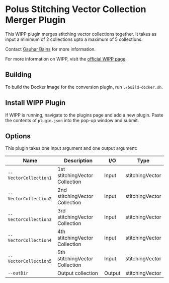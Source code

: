 # Polus Stitching Vector Collection Merger Plugin

This WIPP plugin merges stitching vector collections together. It takes as input a minimum of 2 collections upto a maximum of 5 collections.

 Contact [Gauhar Bains](mailto:gauhar.bains@labshare.org) for more information.

For more information on WIPP, visit the [official WIPP page](https://isg.nist.gov/deepzoomweb/software/wipp).

## Building

To build the Docker image for the conversion plugin, run
`./build-docker.sh`.

## Install WIPP Plugin

If WIPP is running, navigate to the plugins page and add a new plugin. Paste the contents of `plugin.json` into the pop-up window and submit.

## Options

This plugin takes one input argument and one output argument:

| Name                  | Description                    | I/O    | Type            |
| --------------------- | ------------------------------ | ------ | --------------- |
| `--VectorCollection1` | 1st stitchingVector Collection | Input  | stitchingVector |
| `--VectorCollection2` | 2nd stitchingVector Collection | Input  | stitchingVector |
| `--VectorCollection3` | 3rd stitchingVector Collection | Input  | stitchingVector |
| `--VectorCollection4` | 4th stitchingVector Collection | Input  | stitchingVector |
| `--VectorCollection5` | 5th stitchingVector Collection | Input  | stitchingVector |
| `--outDir`            | Output collection              | Output | stitchingVector |
